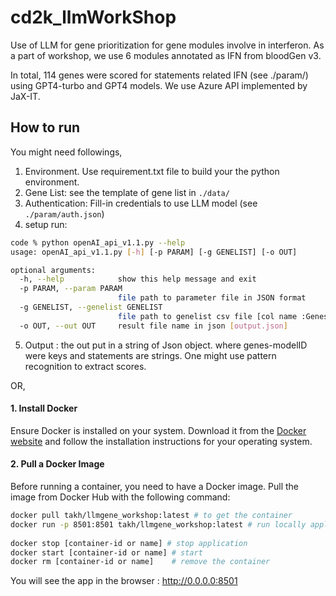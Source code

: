 # cd2k_llmWorkShop

Use of LLM for gene prioritization for gene modules involve in interferon.
As a part of workshop, we use 6 modules annotated as IFN from bloodGen v3.

In total, 114 genes were scored for statements related IFN (see ./param/) using GPT4-turbo and GPT4 models.
We use Azure API implemented by JaX-IT.

## How to run

You might need followings,

1. Environment. Use requirement.txt file to build your the python environment.
2. Gene List: see the template of gene list in `./data/`
3. Authentication: Fill-in credentials to use LLM model (see ``./param/auth.json``)
4. setup run: 

```bash
code % python openAI_api_v1.1.py --help
usage: openAI_api_v1.1.py [-h] [-p PARAM] [-g GENELIST] [-o OUT]

optional arguments:
  -h, --help            show this help message and exit
  -p PARAM, --param PARAM
                        file path to parameter file in JSON format
  -g GENELIST, --genelist GENELIST
                        file path to genelist csv file [col name :Genes]
  -o OUT, --out OUT     result file name in json [output.json]
```

5. Output : the out put in a string of Json object. where genes-modelID were keys and statements are strings. One might use pattern recognition to extract scores. 


OR,

#### 1. Install Docker

Ensure Docker is installed on your system. Download it from the 
[Docker website](https://www.docker.com/products/docker-desktop) and follow the installation instructions for your operating system.

#### 2. Pull a Docker Image

Before running a container, you need to have a Docker image. Pull the image from Docker Hub with the following command:

```bash
docker pull takh/llmgene_workshop:latest # to get the container
docker run -p 8501:8501 takh/llmgene_workshop:latest # run locally application is on localhost:8501
            
docker stop [container-id or name] # stop application
docker start [container-id or name] # start
docker rm [container-id or name]    # remove the container    
```

You will see the app in the browser : http://0.0.0.0:8501 
